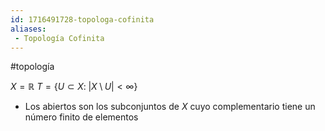 ```yaml
---
id: 1716491728-topologa-cofinita
aliases:
 - Topología Cofinita
---
```


#topología 

$X = \mathbb{R}$
$T = \{U \subset X : \; |X \setminus U| < \infty\}$

- Los abiertos son los subconjuntos de $X$ cuyo complementario tiene un número finito de elementos